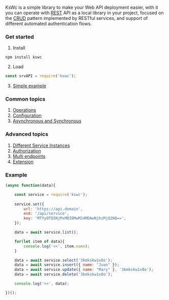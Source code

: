 KsWc is a simple library to make your Web API deployment easier, with it you can operate with [REST](https://en.wikipedia.org/wiki/Representational_state_transfer) API as a local library in your project, focused on the [CRUD](https://en.wikipedia.org/wiki/Create,_read,_update_and_delete) pattern implemented by RESTful services, and support of different automated authentication flows. 

### Get started
1. Install
```npm
npm install kswc
```
2. Load
```js
const srvAPI = require('kswc');
```
3. [Simple example](https://github.com/ameksike/kswc/wiki/Simple-example)

### Common topics
1. [Operations](https://github.com/ameksike/kswc/wiki/Operations)
2. [Configuration](https://github.com/ameksike/kswc/wiki/Configuration)
3. [Asynchronous and Synchronous](https://github.com/ameksike/kswc/wiki/Asynchronous)

### Advanced topics
1. [Different Service Instances](https://github.com/ameksike/kswc/wiki/Instances)
2. [Authorization](https://github.com/ameksike/kswc/wiki/Authorization)
3. [Multi endpoints](https://github.com/ameksike/kswc/wiki/Multi-endpoints)
4. [Extension](https://github.com/ameksike/kswc/wiki/Extension)

### Example

```js
(async function(data){

    const service = require('kswc');
    
	service.set({
		url: 'https://api.domain',
		end: '/api/service',
		key: 'MTYyOTQ5NjMxMDIDMwM24MDAwNjkzMjQ2NQ==',
	});

    data = await service.list();

    for(let item of data){
        console.log('<<', item.name);
    }

    data = await service.select('3kmkskw1x8o'); 
    data = await service.insert({ name: "Juan" });
    data = await service.update({ name: "Mary" }, '3kmkskw1x8o');    
    data = await service.delete('3kmkskw1x8o');

    console.log('>>', data);

})();
```